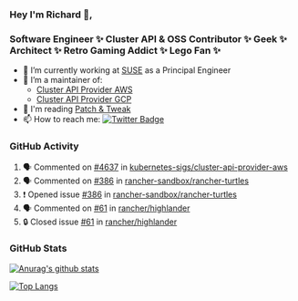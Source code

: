 ### Hey I'm Richard 👋, 

<h3 align="left">Software Engineer ✨ Cluster API & OSS Contributor ✨ Geek ✨ Architect ✨ Retro Gaming Addict ✨ Lego Fan ✨</h3>

- 🔭 I’m currently working at [SUSE](https://www.suse.com/) as a Principal Engineer
- 👯 I’m a maintainer of:
  -  [Cluster API Provider AWS](https://github.com/kubernetes-sigs/cluster-api-provider-aws)
  -  [Cluster API Provider GCP](https://github.com/kubernetes-sigs/cluster-api-provider-gcp)
- 💬 I'm reading [Patch & Tweak](https://bjooks.com/products/patch-tweak-exploring-modular-synthesis)
- 📫 How to reach me: [![Twitter Badge](https://img.shields.io/badge/-@fruit_case-00acee?style=flat&logo=Twitter&logoColor=white)](https://twitter.com/intent/follow?screen_name=fruit_case "Follow on Twitter")

### GitHub Activity 

<!--START_SECTION:activity-->
1. 🗣 Commented on [#4637](https://github.com/kubernetes-sigs/cluster-api-provider-aws/pull/4637#issuecomment-1948616473) in [kubernetes-sigs/cluster-api-provider-aws](https://github.com/kubernetes-sigs/cluster-api-provider-aws)
2. 🗣 Commented on [#386](https://github.com/rancher-sandbox/rancher-turtles/issues/386#issuecomment-1948612199) in [rancher-sandbox/rancher-turtles](https://github.com/rancher-sandbox/rancher-turtles)
3. ❗ Opened issue [#386](https://github.com/rancher-sandbox/rancher-turtles/issues/386) in [rancher-sandbox/rancher-turtles](https://github.com/rancher-sandbox/rancher-turtles)
4. 🗣 Commented on [#61](https://github.com/rancher/highlander/issues/61#issuecomment-1948018948) in [rancher/highlander](https://github.com/rancher/highlander)
5. 🔒 Closed issue [#61](https://github.com/rancher/highlander/issues/61) in [rancher/highlander](https://github.com/rancher/highlander)
<!--END_SECTION:activity-->

### GitHub Stats

[![Anurag's github stats](https://github-readme-stats.vercel.app/api?username=richardcase&count_private=true&show_icons=true)](https://github.com/anuraghazra/github-readme-stats)

[![Top Langs](https://github-readme-stats.vercel.app/api/top-langs/?username=richardcase&hide=html&layout=compact)](https://github.com/anuraghazra/github-readme-stats)
